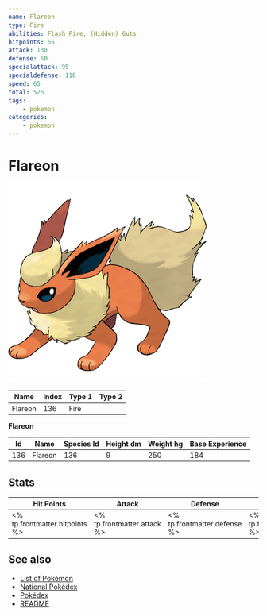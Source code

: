 ```yaml
---
name: Flareon
type: Fire
abilities: Flash Fire, (Hidden) Guts
hitpoints: 65
attack: 130
defense: 60
specialattack: 95
specialdefense: 110
speed: 65
total: 525
tags:
    - pokemon
categories:
    - pokemon
---
```


# Flareon


![Flareon](images/136.png)

| **Name** | **Index** | **Type 1** | **Type 2** |
|----|----|----|----|
| Flareon | 136 | Fire  |  |

**Flareon** 




| **Id** | **Name** | **Species Id** | **Height dm** | **Weight hg** | **Base Experience** |
|--------|----------|----------------|------------|------------|---------------------|
| 136 | Flareon | 136 | 9 | 250 | 184 |



## Stats

| **Hit Points** | **Attack** | **Defense** | **Special Attack** | **Special Defense** | **Speed** | **Total** |
|----------------|------------|-------------|--------------------|---------------------|-----------|-----------|
| <% tp.frontmatter.hitpoints %> | <% tp.frontmatter.attack %> | <% tp.frontmatter.defense %> | <% tp.frontmatter.specialattack %> | <% tp.frontmatter.specialdefense %> | <% tp.frontmatter.speed %> | <% tp.frontmatter.total %> |

## See also

- [List of Pokémon](../pokemon.md)
- [National Pokédex](../national_pokedex.md)
- [Pokédex](../pokedex.md)
- [README](../README.md)
